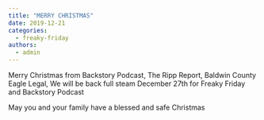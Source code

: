 ```yaml
---
title: "MERRY CHRISTMAS"
date: 2019-12-21
categories: 
  - freaky-friday
authors: 
  - admin
---
```


Merry Christmas from Backstory Podcast, The Ripp Report, Baldwin County Eagle Legal, We will be back full steam December 27th for Freaky Friday and Backstory Podcast

May you and your family have a blessed and safe Christmas
